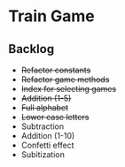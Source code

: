 # Train Game

## Backlog

* ~~Refactor constants~~
* ~~Refactor game methods~~
* ~~Index for selecting games~~
* ~~Addition (1-5)~~
* ~~Full alphabet~~
* ~~Lower case letters~~
* Subtraction
* Addition (1-10)
* Confetti effect
* Subitization
